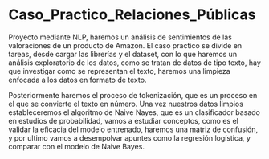 # Caso_Practico_Relaciones_Públicas
 Proyecto mediante NLP, haremos un análisis de sentimientos de las valoraciones de un producto de Amazon.
   El caso practico se divide en tareas, desde cargar las librerías y el dataset, con lo que haremos un análisis exploratorio de los datos, como se tratan de datos de tipo texto, hay que investigar como se representan el texto, haremos una limpieza enfocada a los datos en formato de texto.
   
   Posteriormente haremos el proceso de tokenización, que es un proceso en el que se convierte el texto en número. Una vez nuestros datos limpios estableceremos el algoritmo de Naive Nayes, que es un clasificador basado en estudios de probabilidad, vamos a estudiar conceptos, como es el validar la eficacia del modelo entrenado, haremos una matriz de confusión, y por ultimo vamos a desempolvar apuntes como la regresión logística, y comparar con el modelo de Naive Bayes.
 

